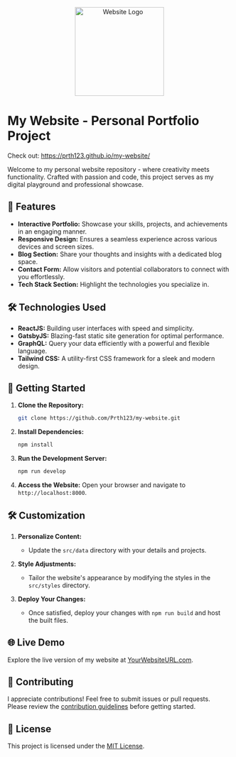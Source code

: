 <p align="center">
  <img src="<link_to_your_logo.png>" alt="Website Logo" width="200" height="200">
</p>

# My Website - Personal Portfolio Project

Check out: https://prth123.github.io/my-website/

Welcome to my personal website repository - where creativity meets functionality. Crafted with passion and code, this project serves as my digital playground and professional showcase.

## 🚀 Features

- **Interactive Portfolio:** Showcase your skills, projects, and achievements in an engaging manner.
- **Responsive Design:** Ensures a seamless experience across various devices and screen sizes.
- **Blog Section:** Share your thoughts and insights with a dedicated blog space.
- **Contact Form:** Allow visitors and potential collaborators to connect with you effortlessly.
- **Tech Stack Section:** Highlight the technologies you specialize in.

## 🛠️ Technologies Used

- **ReactJS:** Building user interfaces with speed and simplicity.
- **GatsbyJS:** Blazing-fast static site generation for optimal performance.
- **GraphQL:** Query your data efficiently with a powerful and flexible language.
- **Tailwind CSS:** A utility-first CSS framework for a sleek and modern design.

## 🚦 Getting Started

1. **Clone the Repository:**
    ```bash
    git clone https://github.com/Prth123/my-website.git
    ```

2. **Install Dependencies:**
    ```bash
    npm install
    ```

3. **Run the Development Server:**
    ```bash
    npm run develop
    ```

4. **Access the Website:**
    Open your browser and navigate to `http://localhost:8000`.

## 🛠️ Customization

1. **Personalize Content:**
    - Update the `src/data` directory with your details and projects.

2. **Style Adjustments:**
    - Tailor the website's appearance by modifying the styles in the `src/styles` directory.

3. **Deploy Your Changes:**
    - Once satisfied, deploy your changes with `npm run build` and host the built files.

## 🌐 Live Demo

Explore the live version of my website at [YourWebsiteURL.com](https://www.yourwebsiteurl.com).

## 🤝 Contributing

I appreciate contributions! Feel free to submit issues or pull requests. Please review the [contribution guidelines](CONTRIBUTING.md) before getting started.

## 📄 License

This project is licensed under the [MIT License](LICENSE).
